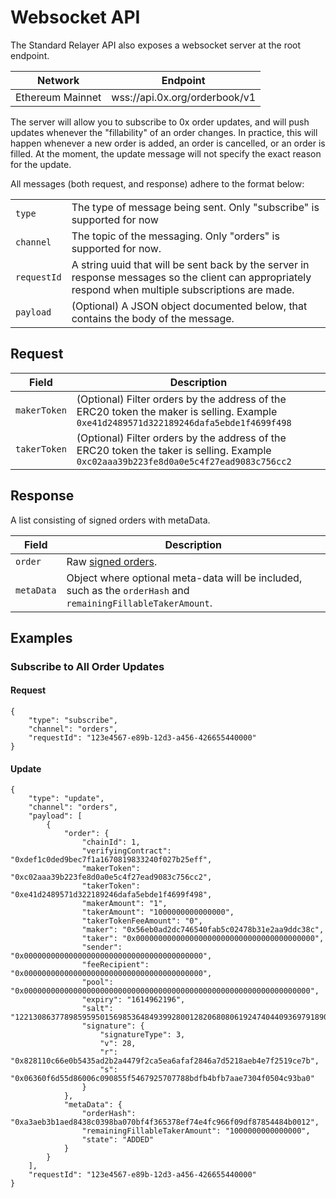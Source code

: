 # Websocket API

The Standard Relayer API also exposes a websocket server at the root endpoint.

| Network          | Endpoint                      |
| ---------------- | ----------------------------- |
| Ethereum Mainnet | wss://api.0x.org/orderbook/v1 |

The server will allow you to subscribe to 0x order updates, and will push updates whenever the "fillability" of an order changes. In practice, this will happen whenever a new order is added, an order is cancelled, or an order is filled. At the moment, the update message will not specify the exact reason for the update.

All messages (both request, and response) adhere to the format below:

|             |                                                                                                                                                       |
| ----------- | ----------------------------------------------------------------------------------------------------------------------------------------------------- |
| `type`      | The type of message being sent. Only "subscribe" is supported for now                                                                                 |
| `channel`   | The topic of the messaging. Only "orders" is supported for now.                                                                                       |
| `requestId` | A string uuid that will be sent back by the server in response messages so the client can appropriately respond when multiple subscriptions are made. |
| `payload`   | (Optional) A JSON object documented below, that contains the body of the message.                                                                     |

## Request

| Field        | Description                                                                                                                           |
| ------------ | ------------------------------------------------------------------------------------------------------------------------------------- |
| `makerToken` | (Optional) Filter orders by the address of the ERC20 token the maker is selling. Example `0xe41d2489571d322189246dafa5ebde1f4699f498` |
| `takerToken` | (Optional) Filter orders by the address of the ERC20 token the taker is selling. Example `0xc02aaa39b223fe8d0a0e5c4f27ead9083c756cc2` |

## Response

A list consisting of signed orders with metaData.

| Field      | Description                                                                                                   |
| ---------- | ------------------------------------------------------------------------------------------------------------- |
| `order`    | Raw [signed orders](../../0x-swap-api/api-references/#signed-order).                                          |
| `metaData` | Object where optional meta-data will be included, such as the `orderHash` and `remainingFillableTakerAmount`. |

## Examples

### **Subscribe to All Order Updates**

#### Request

```
{
    "type": "subscribe",
    "channel": "orders",
    "requestId": "123e4567-e89b-12d3-a456-426655440000"
}
```

#### Update

```
{
    "type": "update",
    "channel": "orders",
    "payload": [
        {
            "order": {
                "chainId": 1,
                "verifyingContract": "0xdef1c0ded9bec7f1a1670819833240f027b25eff",
                "makerToken": "0xc02aaa39b223fe8d0a0e5c4f27ead9083c756cc2",
                "takerToken": "0xe41d2489571d322189246dafa5ebde1f4699f498",
                "makerAmount": "1",
                "takerAmount": "1000000000000000",
                "takerTokenFeeAmount": "0",
                "maker": "0x56eb0ad2dc746540fab5c02478b31e2aa9ddc38c",
                "taker": "0x0000000000000000000000000000000000000000",
                "sender": "0x0000000000000000000000000000000000000000",
                "feeRecipient": "0x0000000000000000000000000000000000000000",
                "pool": "0x0000000000000000000000000000000000000000000000000000000000000000",
                "expiry": "1614962196",
                "salt": "12213086377898595950156985364849399280012820680806192474044093697918905947103",
                "signature": {
                    "signatureType": 3,
                    "v": 28,
                    "r": "0x828110c66e0b5435ad2b2a4479f2ca5ea6afaf2846a7d5218aeb4e7f2519ce7b",
                    "s": "0x06360f6d55d86006c090855f5467925707788bdfb4bfb7aae7304f0504c93ba0"
                }
            },
            "metaData": {
                "orderHash": "0xa3aeb3b1aed8438c0398ba070bf4f365378ef74e4fc966f09df87854484b0012",
                "remainingFillableTakerAmount": "1000000000000000",
                "state": "ADDED"
            }
        }
    ],
    "requestId": "123e4567-e89b-12d3-a456-426655440000"
}
```
